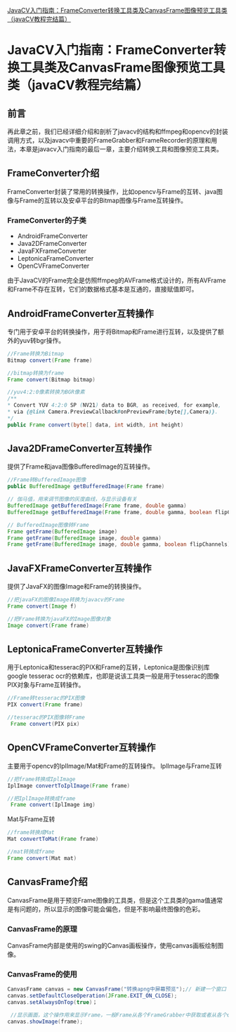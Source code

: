 [JavaCV入门指南：FrameConverter转换工具类及CanvasFrame图像预览工具类（javaCV教程完结篇）](http://www.yanzuoguang.com/article/711)



# JavaCV入门指南：FrameConverter转换工具类及CanvasFrame图像预览工具类（javaCV教程完结篇）

## 前言

再此章之前，我们已经详细介绍和剖析了javacv的结构和ffmpeg和opencv的封装调用方式，以及javacv中重要的FrameGrabber和FrameRecorder的原理和用法，本章是javacv入门指南的最后一章，主要介绍转换工具和图像预览工具类。

## FrameConverter介绍

FrameConverter封装了常用的转换操作，比如opencv与Frame的互转、java图像与Frame的互转以及安卓平台的Bitmap图像与Frame互转操作。

### FrameConverter的子类

- AndroidFrameConverter
- Java2DFrameConverter
- JavaFXFrameConverter
- LeptonicaFrameConverter
- OpenCVFrameConverter

由于JavaCV的Frame完全是仿照ffmpeg的AVFrame格式设计的，所有AVFrame和Frame不存在互转，它们的数据格式基本是互通的，直接赋值即可。

## AndroidFrameConverter互转操作

专门用于安卓平台的转换操作，用于将Bitmap和Frame进行互转，以及提供了额外的yuv转bgr操作。

```java
//Frame转换为Bitmap
Bitmap convert(Frame frame)

//bitmap转换为frame
Frame convert(Bitmap bitmap)

//yuv4:2:0像素转换为BGR像素
/**
* Convert YUV 4:2:0 SP (NV21) data to BGR, as received, for example,
* via {@link Camera.PreviewCallback#onPreviewFrame(byte[],Camera)}.
*/
public Frame convert(byte[] data, int width, int height)
```

## Java2DFrameConverter互转操作

提供了Frame和java图像BufferedImage的互转操作。

```java
//Frame转BufferedImage图像
public BufferedImage getBufferedImage(Frame frame)

// 伽马值，用来调节图像的灰度曲线，与显示设备有关
BufferedImage getBufferedImage(Frame frame, double gamma)
BufferedImage getBufferedImage(Frame frame, double gamma, boolean flipChannels, ColorSpace cs)

// BufferedImage图像转Frame
Frame getFrame(BufferedImage image)
Frame getFrame(BufferedImage image, double gamma)
Frame getFrame(BufferedImage image, double gamma, boolean flipChannels)
```

## JavaFXFrameConverter互转操作

提供了JavaFX的图像Image和Frame的转换操作。

```java
//把javaFX的图像Image转换为javacv的Frame
Frame convert(Image f)

//把Frame转换为javaFX的Image图像对象
Image convert(Frame frame) 
```

## LeptonicaFrameConverter互转操作

用于Leptonica和tesserac的PIX和Frame的互转，Leptonica是图像识别库google tesserac ocr的依赖库，也即是说该工具类一般是用于tesserac的图像PIX对象与Frame互转操作。

```java
//Frame转tesserac的PIX图像
PIX convert(Frame frame)

//tesserac的PIX图像转Frame
 Frame convert(PIX pix)
```

## OpenCVFrameConverter互转操作

主要用于opencv的IplImage/Mat和Frame的互转操作。 IplImage与Frame互转

```java
//把frame转换成IplImage
IplImage convertToIplImage(Frame frame)

//把IplImage转换成frame
 Frame convert(IplImage img) 
```

Mat与Frame互转

```java
//frame转换成Mat
Mat convertToMat(Frame frame)

//mat转换成frame
Frame convert(Mat mat)
```

## CanvasFrame介绍

CanvasFrame是用于预览Frame图像的工具类，但是这个工具类的gama值通常是有问题的，所以显示的图像可能会偏色，但是不影响最终图像的色彩。

### CanvasFrame的原理

CanvasFrame内部是使用的swing的Canvas画板操作，使用canvas画板绘制图像。

### CanvasFrame的使用

```java
CanvasFrame canvas = new CanvasFrame("转换apng中屏幕预览");// 新建一个窗口
canvas.setDefaultCloseOperation(JFrame.EXIT_ON_CLOSE);
canvas.setAlwaysOnTop(true)；

 //显示画面，这个操作用来显示Frame，一般Frame从各个FrameGrabber中获取或者从各个converter转换类中而来。
canvas.showImage(frame);
```